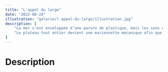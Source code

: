 ```yaml
---
title: "L'appel du large"
date: "2022-08-24"
illustration: "galerie/l-appel-du-large/illustration.jpg"
description: [
    "La mer s’est enveloppée d’une parure de plastique, mais les sons emblématiques demeurent : l’éclat des vagues sur les rochers, l’effervescence de l’écume sur le rivage, le craquement d’une lame de fond au cœur de la tempête. L’Appel Du Large est l’exploration d’un univers marin imaginaire créé à partir du plastique. La matière et les objets en sont les protagonistes ; ils sont mis en jeu aussi bien de manière sonore que visuelle.",
    "Le plateau tout entier devient une marionnette mécanique afin que les deux bruiteurs/manipulateurs guident le public au delà du rivage, en pleine mer ou dans les fonds marins. Les spectateurs sont placés au centre du dipositif afin d’apprécier au mieux ce microcosme."
]
---
```


# Description

